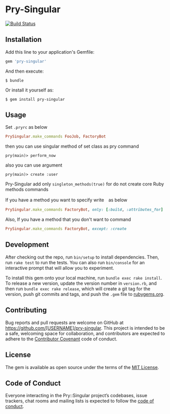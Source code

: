 # Pry-Singular
[![Build Status](https://travis-ci.org/QWYNG/pry-singular.svg?branch=master)](https://travis-ci.org/QWYNG/pry-singular)

## Installation

Add this line to your application's Gemfile:

```ruby
gem 'pry-singular'
```

And then execute:

    $ bundle

Or install it yourself as:

    $ gem install pry-singular

## Usage
Set `.pryrc` as below  

```ruby
PrySingular.make_commands FooJob, FactoryBot
```

then you can use singular method of set class as pry command

    pry(main)> perform_now

also you can use argument 

    pry(main)> create :user
    
Pry-Singular add only `singleton_methods(true)` for do not create core Ruby methods commands

If you have a method you want to specify write　as below

```ruby
PrySingular.make_commands FactoryBot, only: [:build, :attributes_for]
```

Also, If you have a method that you don't want to command

```ruby
PrySingular.make_commands FactoryBot, except: :create
```



## Development

After checking out the repo, run `bin/setup` to install dependencies. Then, run `rake test` to run the tests. You can also run `bin/console` for an interactive prompt that will allow you to experiment.

To install this gem onto your local machine, run `bundle exec rake install`. To release a new version, update the version number in `version.rb`, and then run `bundle exec rake release`, which will create a git tag for the version, push git commits and tags, and push the `.gem` file to [rubygems.org](https://rubygems.org).

## Contributing

Bug reports and pull requests are welcome on GitHub at https://github.com/[USERNAME]/pry-singular. This project is intended to be a safe, welcoming space for collaboration, and contributors are expected to adhere to the [Contributor Covenant](http://contributor-covenant.org) code of conduct.

## License

The gem is available as open source under the terms of the [MIT License](https://opensource.org/licenses/MIT).

## Code of Conduct

Everyone interacting in the Pry::Singular project’s codebases, issue trackers, chat rooms and mailing lists is expected to follow the [code of conduct](https://github.com/[USERNAME]/pry-singular/blob/master/CODE_OF_CONDUCT.md).
